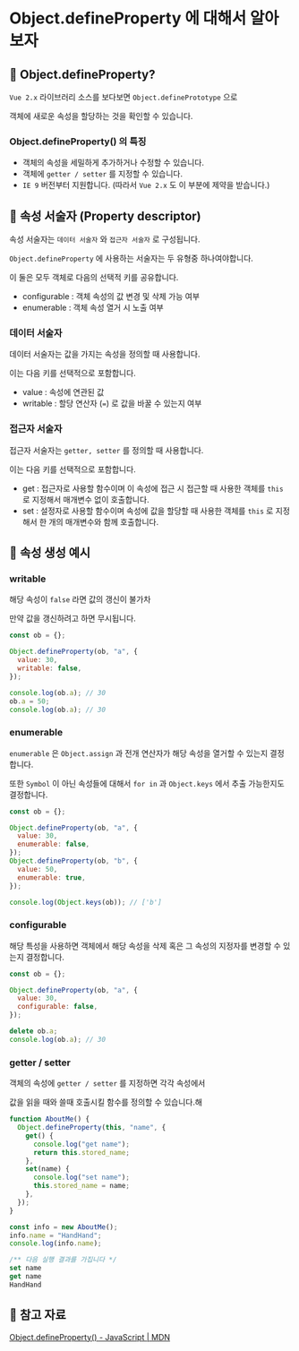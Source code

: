 # Object.defineProperty 에 대해서 알아보자

## 📌 Object.defineProperty?

`Vue 2.x` 라이브러리 소스를 보다보면 `Object.definePrototype` 으로

객체에 새로운 속성을 할당하는 것을 확인할 수 있습니다.

### Object.defineProperty() 의 특징

- 객체의 속성을 세밀하게 추가하거나 수정할 수 있습니다.
- 객체에 `getter / setter` 를 지정할 수 있습니다.
- `IE 9` 버전부터 지원합니다. (따라서 `Vue 2.x` 도 이 부분에 제약을 받습니다.)

## 📌 속성 서술자 (Property descriptor)

속성 서술자는 `데이터 서술자` 와 `접근자 서술자` 로 구성됩니다.

`Object.defineProperty` 에 사용하는 서술자는 두 유형중 하나여야합니다.

이 둘은 모두 객체로 다음의 선택적 키를 공유합니다.

- configurable : 객체 속성의 값 변경 및 삭제 가능 여부
- enumerable : 객체 속성 열거 시 노출 여부

### 데이터 서술자

데이터 서술자는 값을 가지는 속성을 정의할 때 사용합니다.

이는 다음 키를 선택적으로 포함합니다.

- value : 속성에 연관된 값
- writable : 할당 연산자 (`=`) 로 값을 바꿀 수 있는지 여부

### 접근자 서술자

접근자 서술자는 `getter, setter` 를 정의할 때 사용합니다.

이는 다음 키를 선택적으로 포함합니다.

- get : 접근자로 사용할 함수이며 이 속성에 접근 시 접근할 때 사용한 객체를 `this` 로 지정해서 매개변수 없이 호출합니다.
- set : 설정자로 사용할 함수이며 속성에 값을 할당할 때 사용한 객체를 `this` 로 지정해서 한 개의 매개변수와 함께 호출합니다.

## 📌 속성 생성 예시

### writable

해당 속성이 `false` 라면 값의 갱신이 불가차

만약 값을 갱신하려고 하면 무시됩니다.

```jsx
const ob = {};

Object.defineProperty(ob, "a", {
  value: 30,
  writable: false,
});

console.log(ob.a); // 30
ob.a = 50;
console.log(ob.a); // 30
```

### enumerable

`enumerable` 은 `Object.assign` 과 전개 연산자가 해당 속성을 열거할 수 있는지 결정합니다.

또한 `Symbol` 이 아닌 속성들에 대해서 `for in` 과 `Object.keys` 에서 추출 가능한지도 결정합니다.

```jsx
const ob = {};

Object.defineProperty(ob, "a", {
  value: 30,
  enumerable: false,
});
Object.defineProperty(ob, "b", {
  value: 50,
  enumerable: true,
});

console.log(Object.keys(ob)); // ['b']
```

### configurable

해당 특성을 사용하면 객체에서 해당 속성을 삭제 혹은 그 속성의 지정자를 변경할 수 있는지 결정합니다.

```jsx
const ob = {};

Object.defineProperty(ob, "a", {
  value: 30,
  configurable: false,
});

delete ob.a;
console.log(ob.a); // 30
```

### getter / setter

객체의 속성에 `getter / setter` 를 지정하면 각각 속성에서

값을 읽을 때와 쓸때 호출시킬 함수를 정의할 수 있습니다.해

```jsx
function AboutMe() {
  Object.defineProperty(this, "name", {
    get() {
      console.log("get name");
      return this.stored_name;
    },
    set(name) {
      console.log("set name");
      this.stored_name = name;
    },
  });
}

const info = new AboutMe();
info.name = "HandHand";
console.log(info.name);

/** 다음 실행 결과를 가집니다 */
set name
get name
HandHand
```

## 📌 참고 자료

[Object.defineProperty() - JavaScript | MDN](https://developer.mozilla.org/ko/docs/Web/JavaScript/Reference/Global_Objects/Object/defineProperty)
